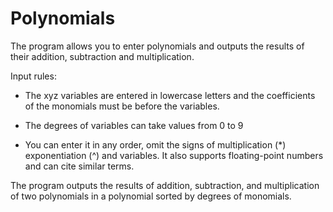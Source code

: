 # Polynomials

The program allows you to enter polynomials and outputs the results of their addition, subtraction and multiplication.

Input rules:

 - The xyz variables are entered in lowercase letters and the coefficients of the monomials must be before the variables.

 - The degrees of variables can take values from 0 to 9

 - You can enter it in any order, omit the signs of multiplication (*) exponentiation (^) and variables. It also supports floating-point numbers and can cite similar terms. 

The program outputs the results of addition, subtraction, and multiplication of two polynomials in a polynomial sorted by degrees of monomials.
